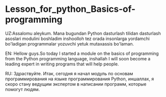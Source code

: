 # Lesson_for_python_Basics-of-programming
UZ:Assalomu aleykum. Mana bugundan Python dasturlash tilidan dasturlash asoslari modulini boshladim inshoolloh tez orada insonlarga yordamchi bo'ladigan programmalar yozuvchi yetuk mutaxassis bo'laman.

EN: Hellow guys.So today I started a module on the basics of programming from the Python programming language, inshallah I will soon become a leading expert in writing programs that will help people.

RU: Здраствуйте. Итак, сегодня я начал модуль по основам программирования на языке программирования Python, иншаллах, я скоро стану ведущим экспертом в написании программ, которые помогут людям.

